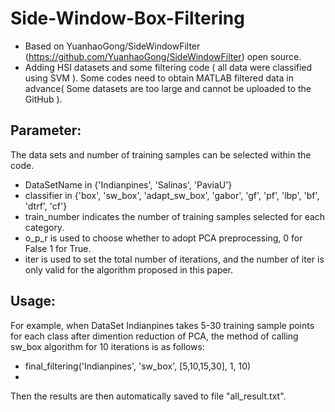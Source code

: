 # Side-Window-Box-Filtering
- Based on YuanhaoGong/SideWindowFilter (https://github.com/YuanhaoGong/SideWindowFilter) open source.
- Adding HSI datasets and some filtering code ( all data were classified using SVM ). Some codes need to obtain MATLAB filtered data in advance( Some datasets are too large and cannot be uploaded to the GitHub ). 

## Parameter:
The data sets and  number of training samples can be selected within the code.  
- DataSetName in {'Indianpines', 'Salinas', 'PaviaU'}
- classifier in {'box', 'sw_box', 'adapt_sw_box', 'gabor', 'gf', 'pf', 'lbp', 'bf', 'dtrf', 'cf'}
- train_number indicates the number of training samples selected for each category.
- o_p_r is used to choose whether to adopt PCA preprocessing, 0 for False 1 for True.
- iter is used to set the total number of iterations, and the number of iter is only valid for the algorithm proposed in this paper.

## Usage:
For example, when DataSet Indianpines takes 5-30 training sample points for each class after dimention reduction of PCA, the method of calling sw_box algorithm for 10 iterations is as follows:
- final_filtering('Indianpines', 'sw_box', [5,10,15,30], 1, 10) 
- 
Then the results are then automatically saved to file "all_result.txt".

